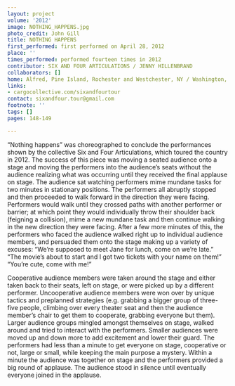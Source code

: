 ```yaml
---
layout: project
volume: '2012'
image: NOTHING_HAPPENS.jpg
photo_credit: John Gill
title: NOTHING HAPPENS
first_performed: first performed on April 28, 2012
place: ''
times_performed: performed fourteen times in 2012
contributor: SIX AND FOUR ARTICULATIONS / JENNY HILLENBRAND
collaborators: []
home: Alfred, Pine Island, Rochester and Westchester, NY / Washington, MD
links:
- cargocollective.com/sixandfourtour
contact: sixandfour.tour@gmail.com
footnote: ''
tags: []
pages: 148-149

---
```


“Nothing happens” was choreographed to conclude the performances shown by the collective Six and Four Articulations, which toured the country in 2012. The success of this piece was moving a seated audience onto a stage and moving the performers into the audience’s seats without the audience realizing what was occurring until they received the final applause on stage. The audience sat watching performers mime mundane tasks for two minutes in stationary positions. The performers all abruptly stopped and then proceeded to walk forward in the direction they were facing. Performers would walk until they crossed paths with another performer or barrier; at which point they would individually throw their shoulder back (feigning a collision), mime a new mundane task and then continue walking in the new direction they were facing. After a few more minutes of this, the performers who faced the audience walked right up to individual audience members, and persuaded them onto the stage making up a variety of excuses: “We’re supposed to meet Jane for lunch, come on we’re late.” “The movie’s about to start and I got two tickets with your name on them!” “You’re cute, come with me!”

Cooperative audience members were taken around the stage and either taken back to their seats, left on stage, or were picked up by a different performer. Uncooperative audience members were won over by unique tactics and preplanned strategies (e.g. grabbing a bigger group of three-five people, climbing over every theater seat and then the audience member’s chair to get them to cooperate, grabbing everyone but them). Larger audience groups mingled amongst themselves on stage, walked around and tried to interact with the performers. Smaller audiences were moved up and down more to add excitement and lower their guard. The performers had less than a minute to get everyone on stage, cooperative or not, large or small, while keeping the main purpose a mystery. Within a minute the audience was together on stage and the performers provided a big round of applause. The audience stood in silence until eventually everyone joined in the applause.
